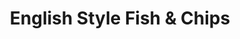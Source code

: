 ---
title: "English Style Fish & Chips"
description: "Our generous portion of haddock coated in our own beer batter recipe, & fried to perfection. Served with fresh-cut fries, tartar sauce, & a lemon wedge."
price_s: ""
price_l: "15.50"
price_lg: ""
weight: "5"
hidden: true
---